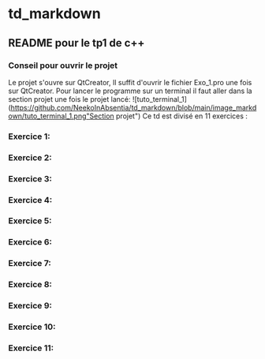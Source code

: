 # td_markdown
## README pour le tp1 de c++
### Conseil pour ouvrir le projet
Le projet s'ouvre sur QtCreator, Il suffit d'ouvrir le fichier Exo_1.pro une fois sur QtCreator.
Pour lancer le programme sur un terminal il faut aller dans la section projet une fois le projet lancé:
![tuto_terminal_1](https://github.com/NeekoInAbsentia/td_markdown/blob/main/image_markdown/tuto_terminal_1.png"Section projet")
Ce td est divisé en 11 exercices : 
### Exercice 1:
### Exercice 2:
### Exercice 3:
### Exercice 4:
### Exercice 5:
### Exercice 6:
### Exercice 7:
### Exercice 8:
### Exercice 9:
### Exercice 10:
### Exercice 11: